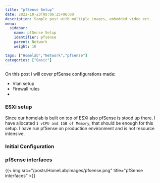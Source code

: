 ```yaml
---
title: "pfSense Setup"
date: 2022-10-23T08:06:25+06:00
description: Sample post with multiple images, embedded video ect.
menu:
  sidebar:
    name: pfSense Setup
    identifier: pfsense
    parent: Network
    weight: 10

tags: ["Homelab","Network","pfsense"]
categories: ["Basic"]
---
```


On this post i will cover pfSense configurations made:

- Vlan setup
- Firewall rules
- 

### ESXi setup

Since our homelab is built on top of ESXi also pfSense is stood up there.
I have allocated `1 vCPU and 1GB of Memory`, that should be enough for this setup. I have run pfSense on production environment and is not resource intensive.


### Initial Configuration



### pfSense interfaces

{{< img src="/posts/HomeLab/images/pfsense.png" title="pfSense interfaces" >}}